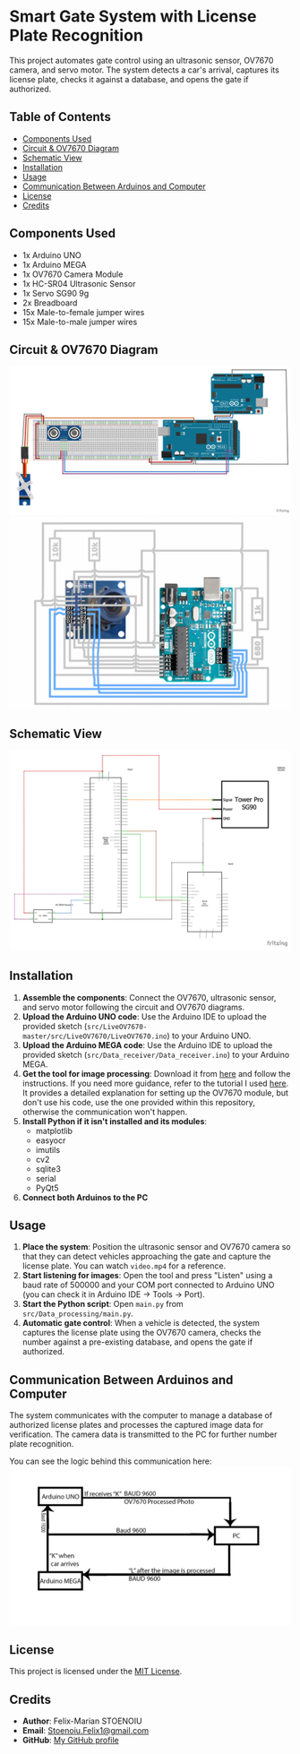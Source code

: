 # Smart Gate System with License Plate Recognition

This project automates gate control using an ultrasonic sensor, OV7670 camera, and servo motor. The system detects a car's arrival, captures its license plate, checks it against a database, and opens the gate if authorized.

## Table of Contents
- [Components Used](#components-used)
- [Circuit & OV7670 Diagram](#circuit--ov7670-diagram)
- [Schematic View](#schematic-view)
- [Installation](#installation)
- [Usage](#usage)
- [Communication Between Arduinos and Computer](#communication-between-arduinos-and-computer)
- [License](#license)
- [Credits](#credits)

## Components Used
- 1x Arduino UNO
- 1x Arduino MEGA
- 1x OV7670 Camera Module
- 1x HC-SR04 Ultrasonic Sensor
- 1x Servo SG90 9g
- 2x Breadboard
- 15x Male-to-female jumper wires
- 15x Male-to-male jumper wires

## Circuit & OV7670 Diagram
![Circuit Diagram](diagrams/Poarta_bb-1.png)
![OV7670 Diagram](diagrams/OV7670-scheme.png)

## Schematic View
![Schematic View](diagrams/Poarta_schem-1.png)

## Installation
1. **Assemble the components**: Connect the OV7670, ultrasonic sensor, and servo motor following the circuit and OV7670 diagrams.
2. **Upload the Arduino UNO code**: Use the Arduino IDE to upload the provided sketch (`src/LiveOV7670-master/src/LiveOV7670/LiveOV7670.ino`) to your Arduino UNO.
3. **Upload the Arduino MEGA code**: Use the Arduino IDE to upload the provided sketch (`src/Data_receiver/Data_receiver.ino`) to your Arduino MEGA.
4. **Get the tool for image processing**: Download it from [here](https://circuitjournal.com/arduino-OV7670-to-pc) and follow the instructions. If you need more guidance, refer to the tutorial I used [here](https://www.youtube.com/watch?v=R94WZH8XAvM). It provides a detailed explanation for setting up the OV7670 module, but don't use his code, use the one provided within this repository, otherwise the communication won't happen.
5. **Install Python if it isn't installed and its modules**:
   - matplotlib 
   - easyocr
   - imutils
   - cv2
   - sqlite3
   - serial
   - PyQt5
6. **Connect both Arduinos to the PC**

## Usage
1. **Place the system**: Position the ultrasonic sensor and OV7670 camera so that they can detect vehicles approaching the gate and capture the license plate. You can watch `video.mp4` for a reference.
2. **Start listening for images**: Open the tool and press "Listen" using a baud rate of 500000 and your COM port connected to Arduino UNO (you can check it in Arduino IDE -> Tools -> Port).
3. **Start the Python script**: Open `main.py` from `src/Data_processing/main.py`.
4. **Automatic gate control**: When a vehicle is detected, the system captures the license plate using the OV7670 camera, checks the number against a pre-existing database, and opens the gate if authorized.

## Communication Between Arduinos and Computer
The system communicates with the computer to manage a database of authorized license plates and processes the captured image data for verification. The camera data is transmitted to the PC for further number plate recognition.

You can see the logic behind this communication here:
![Logical scheme](diagrams/Logical_scheme.png)

## License
This project is licensed under the [MIT License](LICENSE).

## Credits
- **Author**: Felix-Marian STOENOIU
- **Email**: Stoenoiu.Felix1@gmail.com
- **GitHub**: [My GitHub profile](https://github.com/FelixMarian)
